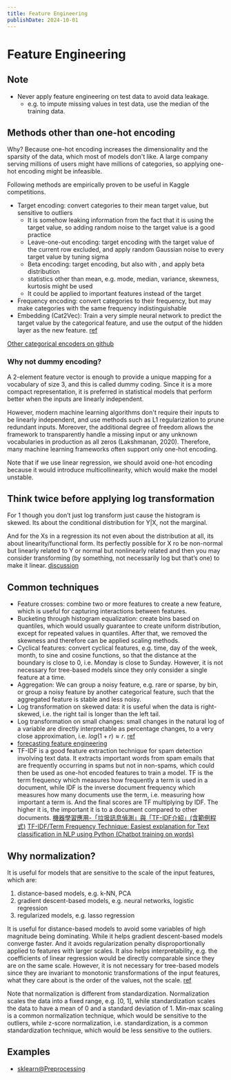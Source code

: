 ```yaml
---
title: Feature Engineering
publishDate: 2024-10-01
---
```


# Feature Engineering

## Note

- Never apply feature engineering on test data to avoid data leakage.
  - e.g. to impute missing values in test data, use the median of the training data.

## Methods other than one-hot encoding

Why? Because one-hot encoding increases the dimensionality and the sparsity of the data, which most of models don't like. A large company serving millions of users might have millions of categories, so applying one-hot encoding might be infeasible.

Following methods are empirically proven to be useful in Kaggle competitions.

- Target encoding: convert categories to their mean target value, but sensitive to outliers
  - It is somehow leaking information from the fact that it is using the target value, so adding random noise to the target value is a good practice
  - Leave-one-out encoding: target encoding with the target value of the current row excluded, and apply random Gaussian noise to every target value by tuning sigma
  - Beta encoding: target encoding, but also with , and apply beta distribution
  - statistics other than mean, e.g. mode, median, variance, skewness, kurtosis might be used
  - It could be applied to important features instead of the target
- Frequency encoding: convert categories to their frequency, but may make categories with the same frequency indistinguishable
- Embedding (Cat2Vec): Train a very simple neural network to predict the target value by the categorical feature, and use the output of the hidden layer as the new feature. [ref](https://www.reddit.com/r/datascience/comments/1ayhbxb/comment/krv5bb7/?utm_source=share&utm_medium=web3x&utm_name=web3xcss&utm_term=1&utm_content=share_button)

[Other categorical encoders on github](https://github.com/scikit-learn-contrib/category_encoders)

### Why not dummy encoding?

A 2-element feature vector is enough to provide a unique mapping for a vocabulary of size 3, and this is called dummy coding. Since it is a more compact representation, it is preferred in statistical models that perform better when the inputs are linearly independent.

However, modern machine learning algorithms don't require their inputs to be linearly independent, and use methods such as L1 regularization to prune redundant inputs. Moreover, the additional degree of freedom allows the framework to transparently handle a missing input or any unknown vocabularies in production as all zeros (Lakshmanan, 2020). Therefore, many machine learning frameworks often support only one-hot encoding.

Note that if we use linear regression, we should avoid one-hot encoding because it would introduce multicollinearity, which would make the model unstable.

## Think twice before applying log transformation

For 1 though you don’t just log transform just cause the histogram is skewed. Its about the conditional distribution for Y|X, not the marginal.

And for the Xs in a regression its not even about the distribution at all, its about linearity/functional form. Its perfectly possible for X ro be non-normal but linearly related to Y or normal but nonlinearly related and then you may consider transforming (by something, not necessarily log but that’s one) to make it linear. [discussion](https://www.reddit.com/r/datascience/comments/vceaxx/comment/icdzjlh/?utm_source=share&utm_medium=web3x&utm_name=web3xcss&utm_term=1&utm_content=share_button)

## Common techniques

- Feature crosses: combine two or more features to create a new feature, which is useful for capturing interactions between features.
- Bucketing through histogram equalization: create bins based on quantiles, which would usually guarantee to create uniform distribution, except for repeated values in quantiles. After that, we removed the skewness and therefore can be applied scaling methods.
- Cyclical features: convert cyclical features, e.g. time, day of the week, month, to sine and cosine functions, so that the distance at the boundary is close to 0, i.e. Monday is close to Sunday. However, it is not necessary for tree-based models since they only consider a single feature at a time.
- Aggregation: We can group a noisy feature, e.g. rare or sparse, by bin, or group a noisy feature by another categorical feature, such that the aggregated feature is stable and less noisy.
- Log transformation on skewed data: it is useful when the data is right-skewed, i.e. the right tail is longer than the left tail.
- Log transformation on small changes: small changes in the natural log of a variable are directly interpretable as percentage changes, to a very close approximation, i.e. $log(1+r) \approx r$. [ref](https://people.duke.edu/~rnau/411log.htm)
- [forecasting feature engineering](forecasting.md#feature-engineering)
- TF-IDF is a good feature extraction technique for spam detection involving text data. It extracts important words from spam emails that are frequently occurring in spams but not in non-spams, which could then be used as one-hot encoded features to train a model. TF is the term frequency which measures how frequently a term is used in a document, while IDF is the inverse document frequency which measures how many documents use the term, i.e. measuring how important a term is. And the final scores are TF multiplying by IDF. The higher it is, the important it is to a document compared to other documents. [機器學習應用-「垃圾訊息偵測」與「TF-IDF介紹」(含範例程式)](https://chih-sheng-huang821.medium.com/%E6%A9%9F%E5%99%A8%E5%AD%B8%E7%BF%92%E6%87%89%E7%94%A8-%E5%9E%83%E5%9C%BE%E8%A8%8A%E6%81%AF%E5%81%B5%E6%B8%AC-%E8%88%87-tf-idf%E4%BB%8B%E7%B4%B9-%E5%90%AB%E7%AF%84%E4%BE%8B%E7%A8%8B%E5%BC%8F-2cddc7f7b2c5) [TF-IDF/Term Frequency Technique: Easiest explanation for Text classification in NLP using Python (Chatbot training on words)](https://medium.com/analytics-vidhya/tf-idf-term-frequency-technique-easiest-explanation-for-text-classification-in-nlp-with-code-8ca3912e58c3)

## Why normalization?

It is useful for models that are sensitive to the scale of the input features, which are:

1. distance-based models, e.g. k-NN, PCA
2. gradient descent-based models, e.g. neural networks, logistic regression
3. regularized models, e.g. lasso regression

It is useful for distance-based models to avoid some variables of high magnitude being dominating. While it helps gradient descent-based models converge faster. And it avoids regularization penalty disproportionally applied to features with larger scales. It also helps interpretability, e.g. the coefficients of linear regression would be directly comparable since they are on the same scale. However, it is not necessary for tree-based models since they are invariant to monotonic transformations of the input features, what they care about is the order of the values, not the scale. [ref](https://scikit-learn.org/stable/auto_examples/preprocessing/plot_scaling_importance.html#)

Note that normalization is different from standardization. Normalization scales the data into a fixed range, e.g. [0, 1], while standardization scales the data to have a mean of 0 and a standard deviation of 1. Min-max scaling is a common normalization technique, which would be sensitive to the outliers, while z-score normalization, i.e. standardization, is a common standardization technique, which would be less sensitive to the outliers.

## Examples

- [sklearn@Preprocessing](https://scikit-learn.org/stable/auto_examples/preprocessing/index.html)

